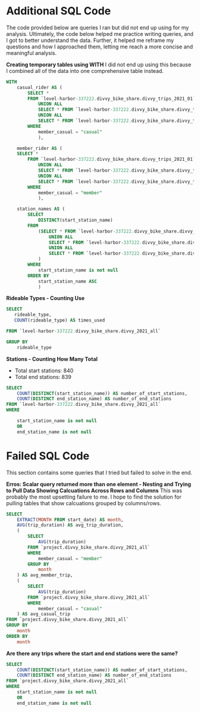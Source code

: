 # Additional SQL Code
The code provided below are queries I ran but did not end up using for my analysis. Ultimately, the code below helped me practice writing queries, and I got to better understand the data. Further, it helped me reframe my questions and how I approached them, letting me reach a more concise and meaningful analysis.

**Creating temporary tables using WITH**
I did not end up using this because I combined all of the data into one comprehensive table instead.
```sql
WITH 
    casual_rider AS (
        SELECT *
        FROM `level-harbor-337222.divvy_bike_share.divvy_trips_2021_01`
            UNION ALL
            SELECT * FROM `level-harbor-337222.divvy_bike_share.divvy_trips_2021_02` 
            UNION ALL
            SELECT * FROM `level-harbor-337222.divvy_bike_share.divvy_trips_2021_03`
        WHERE
            member_casual = "casual"
            ),

    member_rider AS (
    SELECT *
        FROM `level-harbor-337222.divvy_bike_share.divvy_trips_2021_01`
            UNION ALL
            SELECT * FROM `level-harbor-337222.divvy_bike_share.divvy_trips_2021_02` 
            UNION ALL
            SELECT * FROM `level-harbor-337222.divvy_bike_share.divvy_trips_2021_03`
        WHERE
            member_casual = "member"    
            ),

    station_names AS (
        SELECT
            DISTINCT(start_station_name)
        FROM 
            (SELECT * FROM `level-harbor-337222.divvy_bike_share.divvy_trips_2021_01`
                UNION ALL
                SELECT * FROM `level-harbor-337222.divvy_bike_share.divvy_trips_2021_02` 
                UNION ALL
                SELECT * FROM `level-harbor-337222.divvy_bike_share.divvy_trips_2021_03`
            )
        WHERE
            start_station_name is not null
        ORDER BY 
            start_station_name ASC
            )
```            

**Rideable Types - Counting Use**
```sql
SELECT
   rideable_type,
   COUNT(rideable_type) AS times_used

FROM `level-harbor-337222.divvy_bike_share.divvy_2021_all`

GROUP BY 
    rideable_type
```

**Stations - Counting How Many Total**

* Total start stations: 840
* Total end stations: 839
```sql
SELECT
    COUNT(DISTINCT(start_station_name)) AS number_of_start_stations,
    COUNT(DISTINCT end_station_name) AS number_of_end_stations
FROM `level-harbor-337222.divvy_bike_share.divvy_2021_all`
WHERE 

    start_station_name is not null
    OR
    end_station_name is not null 
```

# Failed SQL Code
This section contains some queries that I tried but failed to solve in the end.

**Erros: Scalar query returned more than one element - Nesting and Trying to Pull Data Showing Calcuations Across Rows and Columns**
This was probably the most upsetting failure to me. I hope to find the solution for pulling tables that show calcuations grouped by columns/rows.
```sql
SELECT 
    EXTRACT(MONTH FROM start_date) AS month,
    AVG(trip_duration) AS avg_trip_duration,
    (
        SELECT
            AVG(trip_duration)
        FROM `project.divvy_bike_share.divvy_2021_all`
        WHERE 
            member_casual = "member"
        GROUP BY 
            month
    ) AS avg_member_trip,
    (
        SELECT
            AVG(trip_duration)
        FROM `project.divvy_bike_share.divvy_2021_all`
        WHERE 
            member_casual = "casual"
    ) AS avg_casual_trip
FROM `project.divvy_bike_share.divvy_2021_all`
GROUP BY 
    month
ORDER BY 
    month
```

**Are there any trips where the start and end stations were the same?**

```sql
SELECT
    COUNT(DISTINCT(start_station_name)) AS number_of_start_stations,
    COUNT(DISTINCT end_station_name) AS number_of_end_stations
FROM `project.divvy_bike_share.divvy_2021_all`
WHERE 
    start_station_name is not null
    OR
    end_station_name is not null
```
